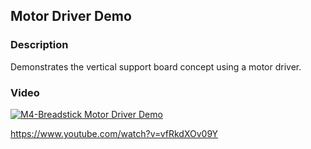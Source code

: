 ## Motor Driver Demo
### Description
Demonstrates the vertical support board concept using a motor driver.

### Video
[![M4-Breadstick Motor Driver Demo](https://img.youtube.com/vi/vfRkdXOv09Y/0.jpg)](https://www.youtube.com/watch?v=vfRkdXOv09Y)

https://www.youtube.com/watch?v=vfRkdXOv09Y
